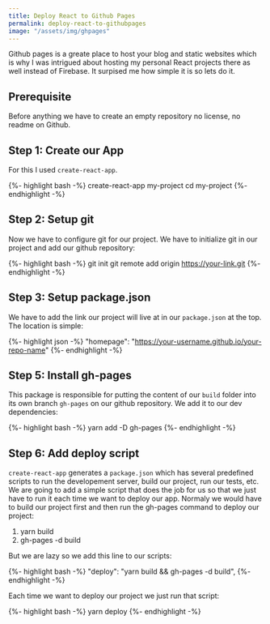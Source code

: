 ```yaml
---
title: Deploy React to Github Pages
permalink: deploy-react-to-githubpages
image: "/assets/img/ghpages"
---
```


Github pages is a greate place to host your blog and static websites which is why I was intrigued about hosting my personal React projects there as well instead of Firebase.  It surpised me how simple it is so lets do it.

## Prerequisite 

Before anything we have to create an empty repository no license, no readme on Github.

## Step 1: Create our App

For this I used `create-react-app`. 

{%- highlight bash -%}
create-react-app my-project
cd my-project
{%- endhighlight -%}

## Step 2: Setup git

Now we have to configure git for our project. We have to initialize git in our project and add our github repository:

{%- highlight bash -%}
git init
git remote add origin https://your-link.git
{%- endhighlight -%}

## Step 3: Setup package.json

We have to add the link our project will live at in our `package.json` at the top. The location is simple:

{%- highlight json -%}
"homepage": "https://your-username.github.io/your-repo-name"
{%- endhighlight -%}

## Step 5: Install gh-pages

This package is responsible for putting the content of our `build` folder into its own branch `gh-pages`  on our github repository. We add it to our dev dependencies:

{%- highlight bash -%}
yarn add -D gh-pages
{%- endhighlight -%}

## Step 6: Add deploy script

`create-react-app` generates a `package.json` which has several predefined scripts to run the developement server, build our project, run our tests, etc. We are going to add a simple script that does the job for us so that we just have to run it each time we want to deploy our app. Normaly we would have to build our project first and then run the gh-pages command to deploy our project:

1. yarn build
2. gh-pages -d build

But we are lazy so we add this line to our scripts:

{%- highlight bash -%}
"deploy": "yarn build && gh-pages -d build",
{%- endhighlight -%}

Each time we want to deploy our project we just run that script:

{%- highlight bash -%}
yarn deploy
{%- endhighlight -%}